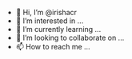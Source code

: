 - 👋 Hi, I’m @irishacr
- 👀 I’m interested in ...
- 🌱 I’m currently learning ...
- 💞️ I’m looking to collaborate on ...
- 📫 How to reach me ...

<!---
irishacr/irishacr is a ✨ special ✨ repository because its `README.md` (this file) appears on your GitHub profile.
You can click the Preview link to take a look at your changes.
--->
